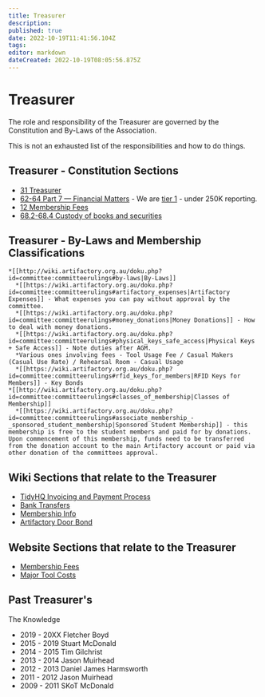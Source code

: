 ```yaml
---
title: Treasurer
description: 
published: true
date: 2022-10-19T11:41:56.104Z
tags: 
editor: markdown
dateCreated: 2022-10-19T08:05:56.875Z
---
```


# Treasurer

The role and responsibility of the Treasurer are governed by the Constitution and By-Laws of the Association.

This is not an exhausted list of the responsibilities and how to do things.

## Treasurer - Constitution Sections

-   [31 Treasurer](http://wiki.artifactory.org.au/doku.php?id=constitution#treasurer)
-   [62-64 Part 7 — Financial Matters](http://wiki.artifactory.org.au/doku.php?id=constitution#part_7_financial_matters) - We are [tier 1](https://www.commerce.wa.gov.au/publications/financial-reporting-under-new-associations-law) - under 250K reporting.
-   [12 Membership Fees](http://wiki.artifactory.org.au/doku.php?id=constitution#membership_fees)
-   [68.2-68.4 Custody of books and securities](http://wiki.artifactory.org.au/doku.php?id=constitution#custody_of_books_and_securities)

## Treasurer - By-Laws and Membership Classifications

    *[[http://wiki.artifactory.org.au/doku.php?id=committee:committeerulings#by-laws|By-Laws]]
      *[[https://wiki.artifactory.org.au/doku.php?id=committee:committeerulings#artifactory_expenses|Artifactory Expenses]] - What expenses you can pay without approval by the committee.
      *[[https://wiki.artifactory.org.au/doku.php?id=committee:committeerulings#money_donations|Money Donations]] - How to deal with money donations.
      *[[https://wiki.artifactory.org.au/doku.php?id=committee:committeerulings#physical_keys_safe_access|Physical Keys + Safe Access]] - Note duties after AGM.
      *Various ones involving fees - Tool Usage Fee / Casual Makers (Casual Use Rate) / Rehearsal Room - Casual Usage
      *[[https://wiki.artifactory.org.au/doku.php?id=committee:committeerulings#rfid_keys_for_members|RFID Keys for Members]] - Key Bonds
    *[[http://wiki.artifactory.org.au/doku.php?id=committee:committeerulings#classes_of_membership|Classes of Membership]]
      *[[https://wiki.artifactory.org.au/doku.php?id=committee:committeerulings#associate_membership_-_sponsored_student_membership|Sponsored Student Membership]] - this membership is free to the student members and paid for by donations.  Upon commencement of this membership, funds need to be transferred from the donation account to the main Artifactory account or paid via other donation of the committees approval.

## Wiki Sections that relate to the Treasurer

-   [TidyHQ Invoicing and Payment Process](http://wiki.artifactory.org.au/doku.php?id=tidyclub)
-   [Bank Transfers](http://wiki.artifactory.org.au/doku.php?id=payment)
-   [Membership Info](http://wiki.artifactory.org.au/doku.php?id=membership)
-   [Artifactory Door Bond](http://wiki.artifactory.org.au/doku.php?id=membership:doorcontrol)

## Website Sections that relate to the Treasurer

-   [Membership Fees](http://artifactory.org.au/membership/)
-   [Major Tool Costs](http://artifactory.org.au/membership/#majortool)

## Past Treasurer's

The Knowledge

-   2019 - 20XX Fletcher Boyd
-   2015 - 2019 Stuart McDonald
-   2014 - 2015 Tim Gilchrist
-   2013 - 2014 Jason Muirhead
-   2012 - 2013 Daniel James Harmsworth
-   2011 - 2012 Jason Muirhead
-   2009 - 2011 SKoT McDonald
